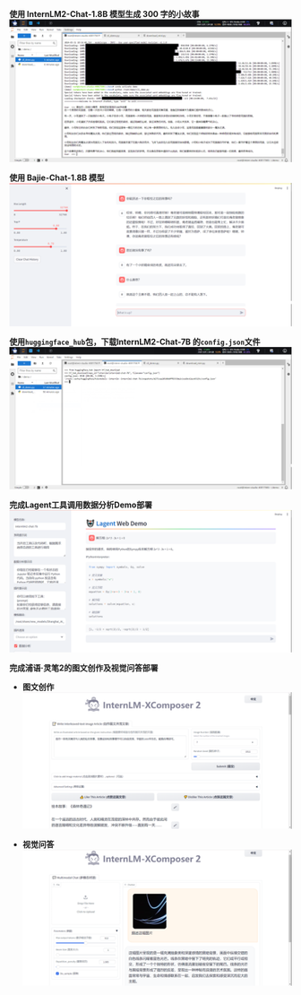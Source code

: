 **使用 InternLM2-Chat-1.8B 模型生成 300 字的小故事**
![Task 1-1](Task1-1.png "Task 1-1")

**使用 Bajie-Chat-1.8B 模型**
![Task 1-2](Task1-2.png "Task 1-2")

**使用`huggingface_hub`包，下载InternLM2-Chat-7B 的`config.json`文件**
![Task 2](Task-2.png "Task 2")

**完成Lagent工具调用数据分析Demo部署**
![Task 3](Task-3.png "Task 3")

**完成浦语·灵笔2的图文创作及视觉问答部署**

- **图文创作**
![Task 4-1](Task-4-1.png "Task 4-1")
  
- **视觉问答**
![Task 4-2](Task-4-2.png "Task 4-2")